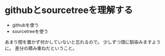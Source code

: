 # githubとsourcetreeを理解する
- githubを使う
- sourcetreeを使う

あまり間を置かず何かしていないと忘れるので。
少しずつ頭に馴染みますように。
差分の積み重ねだということ。

